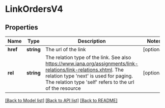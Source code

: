 # LinkOrdersV4

## Properties
Name | Type | Description | Notes
------------ | ------------- | ------------- | -------------
**href** | **string** | The url of the link | [optional] 
**rel** | **string** | The relation type of the link. See also https://www.iana.org/assignments/link-relations/link-relations.xhtml. The relation type &#x27;next&#x27; is used for paging. The relation type &#x27;self&#x27; refers to the url of the resource | [optional] 

[[Back to Model list]](../../README.md#documentation-for-models) [[Back to API list]](../../README.md#documentation-for-api-endpoints) [[Back to README]](../../README.md)

